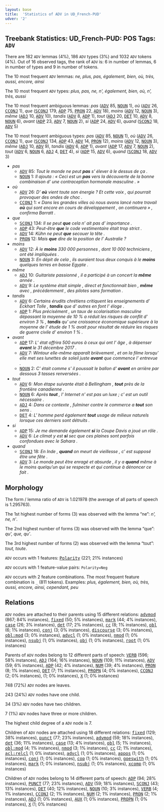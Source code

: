 ```yaml
---
layout: base
title:  'Statistics of ADV in UD_French-PUD'
udver: '2'
---
```


## Treebank Statistics: UD_French-PUD: POS Tags: `ADV`

There are 182 `ADV` lemmas (4%), 186 `ADV` types (3%) and 1032 `ADV` tokens (4%).
Out of 16 observed tags, the rank of `ADV` is: 6 in number of lemmas, 6 in number of types and 9 in number of tokens.

The 10 most frequent `ADV` lemmas: <em>ne, plus, pas, également, bien, où, très, aussi, encore, ainsi</em>

The 10 most frequent `ADV` types:  <em>plus, pas, ne, n', également, bien, où, n’, très, aussi</em>

The 10 most frequent ambiguous lemmas: <em>pas</em> (<tt><a href="fr_pud-pos-ADV.html">ADV</a></tt> 85, <tt><a href="fr_pud-pos-NOUN.html">NOUN</a></tt> 1), <em>où</em> (<tt><a href="fr_pud-pos-ADV.html">ADV</a></tt> 26, <tt><a href="fr_pud-pos-CCONJ.html">CCONJ</a></tt> 1), <em>que</em> (<tt><a href="fr_pud-pos-SCONJ.html">SCONJ</a></tt> 179, <tt><a href="fr_pud-pos-ADP.html">ADP</a></tt> 75, <tt><a href="fr_pud-pos-PRON.html">PRON</a></tt> 22, <tt><a href="fr_pud-pos-ADV.html">ADV</a></tt> 18), <em>moins</em> (<tt><a href="fr_pud-pos-ADV.html">ADV</a></tt> 12, <tt><a href="fr_pud-pos-NOUN.html">NOUN</a></tt> 3), <em>même</em> (<tt><a href="fr_pud-pos-ADJ.html">ADJ</a></tt> 10, <tt><a href="fr_pud-pos-ADV.html">ADV</a></tt> 10), <em>tandis</em> (<tt><a href="fr_pud-pos-ADV.html">ADV</a></tt> 8, <tt><a href="fr_pud-pos-ADP.html">ADP</a></tt> 1), <em>tout</em> (<tt><a href="fr_pud-pos-ADJ.html">ADJ</a></tt> 20, <tt><a href="fr_pud-pos-DET.html">DET</a></tt> 10, <tt><a href="fr_pud-pos-ADV.html">ADV</a></tt> 8, <tt><a href="fr_pud-pos-NOUN.html">NOUN</a></tt> 6), <em>avant</em> (<tt><a href="fr_pud-pos-ADP.html">ADP</a></tt> 23, <tt><a href="fr_pud-pos-ADV.html">ADV</a></tt> 7, <tt><a href="fr_pud-pos-NOUN.html">NOUN</a></tt> 2), <em>si</em> (<tt><a href="fr_pud-pos-ADP.html">ADP</a></tt> 24, <tt><a href="fr_pud-pos-ADV.html">ADV</a></tt> 6), <em>quand</em> (<tt><a href="fr_pud-pos-SCONJ.html">SCONJ</a></tt> 18, <tt><a href="fr_pud-pos-ADV.html">ADV</a></tt> 5)

The 10 most frequent ambiguous types:  <em>pas</em> (<tt><a href="fr_pud-pos-ADV.html">ADV</a></tt> 85, <tt><a href="fr_pud-pos-NOUN.html">NOUN</a></tt> 1), <em>où</em> (<tt><a href="fr_pud-pos-ADV.html">ADV</a></tt> 26, <tt><a href="fr_pud-pos-CCONJ.html">CCONJ</a></tt> 1), <em>que</em> (<tt><a href="fr_pud-pos-SCONJ.html">SCONJ</a></tt> 134, <tt><a href="fr_pud-pos-ADP.html">ADP</a></tt> 43, <tt><a href="fr_pud-pos-ADV.html">ADV</a></tt> 14, <tt><a href="fr_pud-pos-PRON.html">PRON</a></tt> 12), <em>moins</em> (<tt><a href="fr_pud-pos-ADV.html">ADV</a></tt> 12, <tt><a href="fr_pud-pos-NOUN.html">NOUN</a></tt> 3), <em>même</em> (<tt><a href="fr_pud-pos-ADJ.html">ADJ</a></tt> 10, <tt><a href="fr_pud-pos-ADV.html">ADV</a></tt> 9), <em>tandis</em> (<tt><a href="fr_pud-pos-ADV.html">ADV</a></tt> 6, <tt><a href="fr_pud-pos-ADP.html">ADP</a></tt> 1), <em>avant</em> (<tt><a href="fr_pud-pos-ADP.html">ADP</a></tt> 17, <tt><a href="fr_pud-pos-ADV.html">ADV</a></tt> 7, <tt><a href="fr_pud-pos-NOUN.html">NOUN</a></tt> 2), <em>tout</em> (<tt><a href="fr_pud-pos-ADV.html">ADV</a></tt> 6, <tt><a href="fr_pud-pos-NOUN.html">NOUN</a></tt> 6, <tt><a href="fr_pud-pos-ADJ.html">ADJ</a></tt> 4, <tt><a href="fr_pud-pos-DET.html">DET</a></tt> 4), <em>si</em> (<tt><a href="fr_pud-pos-ADP.html">ADP</a></tt> 15, <tt><a href="fr_pud-pos-ADV.html">ADV</a></tt> 6), <em>quand</em> (<tt><a href="fr_pud-pos-SCONJ.html">SCONJ</a></tt> 18, <tt><a href="fr_pud-pos-ADV.html">ADV</a></tt> 3)


* <em>pas</em>
  * <tt><a href="fr_pud-pos-ADV.html">ADV</a></tt> 85: <em>Tout le monde ne peut <b>pas</b> s' élever à le dessus de ça .</em>
  * <tt><a href="fr_pud-pos-NOUN.html">NOUN</a></tt> 1: <em>Il ajouta : « Ceci est un <b>pas</b> vers la découverte de la bonne combinaison d' une contraception hormonale masculine . »</em>
* <em>où</em>
  * <tt><a href="fr_pud-pos-ADV.html">ADV</a></tt> 26: <em>D’ <b>où</b> vient toute son énergie ? Et cette voix , qui pourrait provoquer des ondes de choc .</em>
  * <tt><a href="fr_pud-pos-CCONJ.html">CCONJ</a></tt> 1: <em>« Dans les grandes villes où nous avons lancé notre travail <b>où</b> qui sont encore en cours de développement , on continuera » , confirma Barratt .</em>
* <em>que</em>
  * <tt><a href="fr_pud-pos-SCONJ.html">SCONJ</a></tt> 134: <em>Il se peut <b>que</b> cela n’ ait pas d’ importance .</em>
  * <tt><a href="fr_pud-pos-ADP.html">ADP</a></tt> 43: <em>Peut-être <b>que</b> le code vestimentaire était trop strict .</em>
  * <tt><a href="fr_pud-pos-ADV.html">ADV</a></tt> 14: <em>Kühn ne peut <b>que</b> secouer la tête .</em>
  * <tt><a href="fr_pud-pos-PRON.html">PRON</a></tt> 12: <em>Mais <b>que</b> dire de la position de l’ Australie ?</em>
* <em>moins</em>
  * <tt><a href="fr_pud-pos-ADV.html">ADV</a></tt> 12: <em>À le <b>moins</b> 330 000 personnes , dont 10 000 techniciens , ont été impliquées .</em>
  * <tt><a href="fr_pud-pos-NOUN.html">NOUN</a></tt> 3: <em>En dépit de cela , ils auraient tous deux conquis à le <b>moins</b> quelques terres en basse Egypte .</em>
* <em>même</em>
  * <tt><a href="fr_pud-pos-ADJ.html">ADJ</a></tt> 10: <em>Guitariste passionné , il a participé à un concert la <b>même</b> année .</em>
  * <tt><a href="fr_pud-pos-ADV.html">ADV</a></tt> 9: <em>Le système était simple , direct et fonctionnait bien , <b>même</b> avec , précédemment , des pilotes sans formation .</em>
* <em>tandis</em>
  * <tt><a href="fr_pud-pos-ADV.html">ADV</a></tt> 6: <em>Certains érudits chrétiens critiquent les enseignements d’ Eckhart Tolle , <b>tandis</b> que d' autres en font l' éloge .</em>
  * <tt><a href="fr_pud-pos-ADP.html">ADP</a></tt> 1: <em>Plus précisément , un taux de scolarisation masculine dépassant la moyenne de 10 % a réduit les risques de conflit d' environ 3 % , <b>tandis</b> qu' une croissance économique supérieure à la moyenne de l' étude de 1 % avait pour résultat de réduire les risques de guerre civile d' environ 1 % .</em>
* <em>avant</em>
  * <tt><a href="fr_pud-pos-ADP.html">ADP</a></tt> 17: <em>L’ état offrira 500 euros à ceux qui ont l’ âge , à dépenser <b>avant</b> le 31 décembre 2017 .</em>
  * <tt><a href="fr_pud-pos-ADV.html">ADV</a></tt> 7: <em>Wintour elle-même apparaît brièvement , et on la filme lorsqu’ elle met ses lunettes de soleil juste <b>avant</b> que commence l’ entrevue .</em>
  * <tt><a href="fr_pud-pos-NOUN.html">NOUN</a></tt> 2: <em>C' était comme s' il poussait le ballon d' <b>avant</b> en arrière par dessous 3 tasses renversées .</em>
* <em>tout</em>
  * <tt><a href="fr_pud-pos-ADV.html">ADV</a></tt> 6: <em>Mon étape suivante était à Bellingham , <b>tout</b> près de la frontière canadienne .</em>
  * <tt><a href="fr_pud-pos-NOUN.html">NOUN</a></tt> 6: <em>Après <b>tout</b> , l' Internet n' est pas un luxe ; c' est un outil nécessaire .</em>
  * <tt><a href="fr_pud-pos-ADJ.html">ADJ</a></tt> 4: <em>Dans ce contexte , fulminer contre le commerce a <b>tout</b> son sens .</em>
  * <tt><a href="fr_pud-pos-DET.html">DET</a></tt> 4: <em>L' homme perd également <b>tout</b> usage de milieux naturels lorsque ces derniers sont détruits .</em>
* <em>si</em>
  * <tt><a href="fr_pud-pos-ADP.html">ADP</a></tt> 15: <em>Je me demande également <b>si</b> la Coupe Davis a joué un rôle .</em>
  * <tt><a href="fr_pud-pos-ADV.html">ADV</a></tt> 6: <em>Le climat y est <b>si</b> sec que ces plaines sont parfois confondues avec le Sahara .</em>
* <em>quand</em>
  * <tt><a href="fr_pud-pos-SCONJ.html">SCONJ</a></tt> 18: <em>En Inde , <b>quand</b> on meurt de vieillesse , c' est supposé être une fête .</em>
  * <tt><a href="fr_pud-pos-ADV.html">ADV</a></tt> 3: <em>Le monde peut être enragé et absurde , il y a <b>quand</b> même à le moins quelqu’un qui se respecte et qui continue à dénoncer ce fait .</em>

## Morphology

The form / lemma ratio of `ADV` is 1.021978 (the average of all parts of speech is 1.295763).

The 1st highest number of forms (3) was observed with the lemma “ne”: <em>n', ne, n’</em>.

The 2nd highest number of forms (3) was observed with the lemma “que”: <em>qu', que, qu’</em>.

The 3rd highest number of forms (2) was observed with the lemma “tout”: <em>tout, toute</em>.

`ADV` occurs with 1 features: <tt><a href="fr_pud-feat-Polarity.html">Polarity</a></tt> (221; 21% instances)

`ADV` occurs with 1 feature-value pairs: `Polarity=Neg`

`ADV` occurs with 2 feature combinations.
The most frequent feature combination is `_` (811 tokens).
Examples: <em>plus, également, bien, où, très, aussi, encore, ainsi, cependant, peu</em>


## Relations

`ADV` nodes are attached to their parents using 15 different relations: <tt><a href="fr_pud-dep-advmod.html">advmod</a></tt> (867; 84% instances), <tt><a href="fr_pud-dep-fixed.html">fixed</a></tt> (50; 5% instances), <tt><a href="fr_pud-dep-mark.html">mark</a></tt> (44; 4% instances), <tt><a href="fr_pud-dep-case.html">case</a></tt> (26; 3% instances), <tt><a href="fr_pud-dep-det.html">det</a></tt> (17; 2% instances), <tt><a href="fr_pud-dep-cc.html">cc</a></tt> (8; 1% instances), <tt><a href="fr_pud-dep-obl.html">obl</a></tt> (6; 1% instances), <tt><a href="fr_pud-dep-conj.html">conj</a></tt> (3; 0% instances), <tt><a href="fr_pud-dep-discourse.html">discourse</a></tt> (3; 0% instances), <tt><a href="fr_pud-dep-obl-mod.html">obl:mod</a></tt> (3; 0% instances), <tt><a href="fr_pud-dep-advcl.html">advcl</a></tt> (1; 0% instances), <tt><a href="fr_pud-dep-nmod.html">nmod</a></tt> (1; 0% instances), <tt><a href="fr_pud-dep-nsubj.html">nsubj</a></tt> (1; 0% instances), <tt><a href="fr_pud-dep-obj.html">obj</a></tt> (1; 0% instances), <tt><a href="fr_pud-dep-root.html">root</a></tt> (1; 0% instances)

Parents of `ADV` nodes belong to 12 different parts of speech: <tt><a href="fr_pud-pos-VERB.html">VERB</a></tt> (596; 58% instances), <tt><a href="fr_pud-pos-ADJ.html">ADJ</a></tt> (164; 16% instances), <tt><a href="fr_pud-pos-NOUN.html">NOUN</a></tt> (109; 11% instances), <tt><a href="fr_pud-pos-ADV.html">ADV</a></tt> (59; 6% instances), <tt><a href="fr_pud-pos-ADP.html">ADP</a></tt> (42; 4% instances), <tt><a href="fr_pud-pos-NUM.html">NUM</a></tt> (39; 4% instances), <tt><a href="fr_pud-pos-PRON.html">PRON</a></tt> (8; 1% instances), <tt><a href="fr_pud-pos-DET.html">DET</a></tt> (7; 1% instances), <tt><a href="fr_pud-pos-PROPN.html">PROPN</a></tt> (4; 0% instances), <tt><a href="fr_pud-pos-CCONJ.html">CCONJ</a></tt> (2; 0% instances),  (1; 0% instances), <tt><a href="fr_pud-pos-X.html">X</a></tt> (1; 0% instances)

748 (72%) `ADV` nodes are leaves.

243 (24%) `ADV` nodes have one child.

34 (3%) `ADV` nodes have two children.

7 (1%) `ADV` nodes have three or more children.

The highest child degree of a `ADV` node is 7.

Children of `ADV` nodes are attached using 18 different relations: <tt><a href="fr_pud-dep-fixed.html">fixed</a></tt> (129; 38% instances), <tt><a href="fr_pud-dep-punct.html">punct</a></tt> (77; 23% instances), <tt><a href="fr_pud-dep-advmod.html">advmod</a></tt> (59; 18% instances), <tt><a href="fr_pud-dep-det.html">det</a></tt> (36; 11% instances), <tt><a href="fr_pud-dep-case.html">case</a></tt> (13; 4% instances), <tt><a href="fr_pud-dep-obl.html">obl</a></tt> (5; 1% instances), <tt><a href="fr_pud-dep-obl-mod.html">obl:mod</a></tt> (4; 1% instances), <tt><a href="fr_pud-dep-nmod.html">nmod</a></tt> (3; 1% instances), <tt><a href="fr_pud-dep-cc.html">cc</a></tt> (2; 1% instances), <tt><a href="fr_pud-dep-acl-relcl.html">acl:relcl</a></tt> (1; 0% instances), <tt><a href="fr_pud-dep-advcl.html">advcl</a></tt> (1; 0% instances), <tt><a href="fr_pud-dep-appos.html">appos</a></tt> (1; 0% instances), <tt><a href="fr_pud-dep-conj.html">conj</a></tt> (1; 0% instances), <tt><a href="fr_pud-dep-cop.html">cop</a></tt> (1; 0% instances), <tt><a href="fr_pud-dep-goeswith.html">goeswith</a></tt> (1; 0% instances), <tt><a href="fr_pud-dep-mark.html">mark</a></tt> (1; 0% instances), <tt><a href="fr_pud-dep-nsubj.html">nsubj</a></tt> (1; 0% instances), <tt><a href="fr_pud-dep-xcomp.html">xcomp</a></tt> (1; 0% instances)

Children of `ADV` nodes belong to 14 different parts of speech: <tt><a href="fr_pud-pos-ADP.html">ADP</a></tt> (94; 28% instances), <tt><a href="fr_pud-pos-PUNCT.html">PUNCT</a></tt> (77; 23% instances), <tt><a href="fr_pud-pos-ADV.html">ADV</a></tt> (59; 18% instances), <tt><a href="fr_pud-pos-SCONJ.html">SCONJ</a></tt> (43; 13% instances), <tt><a href="fr_pud-pos-DET.html">DET</a></tt> (40; 12% instances), <tt><a href="fr_pud-pos-NOUN.html">NOUN</a></tt> (10; 3% instances), <tt><a href="fr_pud-pos-VERB.html">VERB</a></tt> (4; 1% instances), <tt><a href="fr_pud-pos-CCONJ.html">CCONJ</a></tt> (2; 1% instances), <tt><a href="fr_pud-pos-NUM.html">NUM</a></tt> (2; 1% instances), <tt><a href="fr_pud-pos-PRON.html">PRON</a></tt> (2; 1% instances), <tt><a href="fr_pud-pos-ADJ.html">ADJ</a></tt> (1; 0% instances), <tt><a href="fr_pud-pos-AUX.html">AUX</a></tt> (1; 0% instances), <tt><a href="fr_pud-pos-PROPN.html">PROPN</a></tt> (1; 0% instances), <tt><a href="fr_pud-pos-X.html">X</a></tt> (1; 0% instances)

